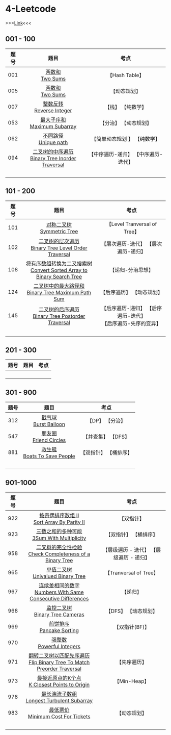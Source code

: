 # 4-Leetcode

\>\>\>[Link](https://www.zhangjc.site/category/code/)<<<

## 001  - 100
| 题号 |                             题目                             |                考点                 |
| :--: | :----------------------------------------------------------: | :---------------------------------: |
| 001  |               [两数和<br>Two Sums](doc/001.md)               |           【Hash Table】            |
| 005  |              [两数和<br/>Two Sums](doc/005.md)               |            【动态规划】             |
| 007  |          [整数反转<br>Reverse Integer](doc/007.md)           |          【栈】 【纯数学】          |
| 053  |         [最大子序和<br>Maximum Subarray](doc/053.md)         |        【分治】 【动态规划】        |
| 062  |            [不同路径<br>Unique path](doc/062.md)             |    【简单动态规划 】 【纯数学】     |
| 094  | [二叉树的中序遍历<br/>Binary Tree Inorder Traversal](doc/094.md) | 【中序遍历-递归】 【中序遍历-迭代】 |
|      |                       [<br>](doc/.md)                        |                                     |

## 101 - 200

| 题号 |                             题目                             |                             考点                             |
| :--: | :----------------------------------------------------------: | :----------------------------------------------------------: |
| 101  |          [对称二叉树<br>Symmetric Tree](doc/101.md)          |                 【Level Tranversal of Tree】                 |
| 102  | [二叉树的层次遍历<br>Binary Tree Level Order Traversal](doc/102.md) |             【层次遍历-迭代】 【层次遍历-递归】              |
| 108  | [将有序数组转换为二叉搜索树<br>Convert Sorted Array to Binary Search Tree](doc/108.md) |                      【递归-分治思想】                       |
| 124  | [二叉树中的最大路径和<br>Binary Tree Maximum Path Sum](doc/124.md) |                  【后序遍历】 【动态规划】                   |
| 145  | [二叉树的后序遍历<br>Binary Tree Postorder Traversal](doc/145.md) | 【后序遍历-递归】 【后序遍历-迭代】<br>【后序遍历-先序的变异】 |
|      |                       [<br>](doc/.md)                        |                                                              |

## 201 - 300

| 题号 |      题目       | 考点 |
| :--: | :-------------: | :--: |
|      | [<br>](doc/.md) |      |

## 301 - 900
| 题号 |                     题目                     |         考点          |
| :--: | :------------------------------------------: | :-------------------: |
| 312  |    [戳气球<br>Burst Balloon](doc/312.md)     |    【DP】 【分治】    |
| 547  |    [朋友圈<br>Friend Circles](doc/547.md)    |  【并查集】 【DFS】   |
| 881  | [救生艇<br>Boats To Save People](doc/881.md) | 【双指针】 【桶排序】 |
|      |               [<br>](doc/.md)                |                       |

## 901-1000


| 题号 |                             题目                             |                   考点                    |
| :--: | :----------------------------------------------------------: | :---------------------------------------: |
| 922  |  [按奇偶排序数组 II<br>Sort Array By Parity II](doc/922.md)  |                【双指针】                 |
| 923  |  [三数之和的多种可能<br>3Sum With Multiplicity](doc/923.md)  |           【双指针】 【桶排序】           |
| 958  | [二叉树的完全性检验<br>Check Completeness of a Binary Tree](doc/958.md) |  【层级遍历 - 迭代】 【层级遍历 - 递归】  |
| 965  |      [单值二叉树<br>Univalued Binary Tree](doc/965.md)       |          【Tranversal of Tree】           |
| 967  | [连续差相同的数字<br>Numbers With Same Consecutive Differences](doc/967.md) |                 【递归】                  |
| 968  |       [监控二叉树<br>Binary Tree Cameras](doc/968.md)        |           【DFS】 【动态规划】            |
| 969  |          [煎饼排序<br/>Pancake Sorting](doc/969.md)          | 【双指针(BF)】 |
| 970  |          [强整数<br>Powerful Integers](doc/970.md)           |                                           |
| 971  | [翻转二叉树以匹配先序遍历<br>Flip Binary Tree To Match Preorder Traversal](doc/971.md) |               【先序遍历】                |
| 973  | [最接近原点的K个点<br>K Closest Points to Origin](doc/973.md) |               【Min-Heap】                |
| 978  |  [最长湍流子数组<br>Longest Turbulent Subarray](doc/978.md)  |                                           |
| 983  |      [最低票价<br>Minimum Cost For Tickets](doc/983.md)      |               【动态规划】                |
|      |                       [<br>](doc/.md)                        |                                           |

